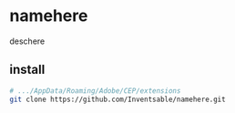 # namehere

deschere

## install
``` bash
# .../AppData/Roaming/Adobe/CEP/extensions
git clone https://github.com/Inventsable/namehere.git
```
